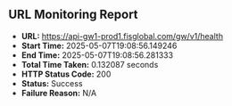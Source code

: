 ## URL Monitoring Report

- **URL:** https://api-gw1-prod1.fisglobal.com/gw/v1/health
- **Start Time:** 2025-05-07T19:08:56.149246
- **End Time:** 2025-05-07T19:08:56.281333
- **Total Time Taken:** 0.132087 seconds
- **HTTP Status Code:** 200
- **Status:** Success
- **Failure Reason:** N/A
